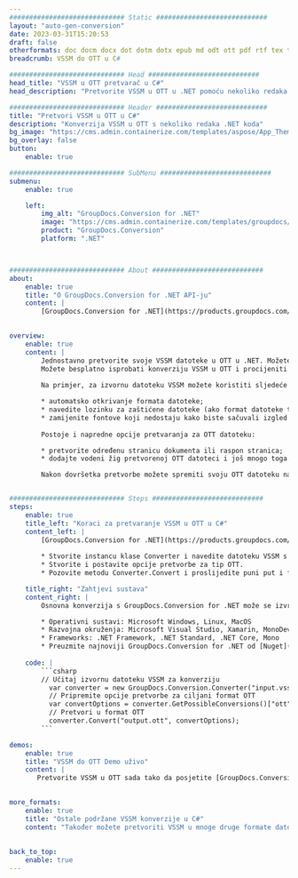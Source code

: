 ```yaml
---
############################# Static ############################
layout: "auto-gen-conversion"
date: 2023-03-31T15:20:53
draft: false
otherformats: doc docm docx dot dotm dotx epub md odt ott pdf rtf tex txt vdx vsdm vsdx vssm vssx vstm vstx vsx vtx xps
breadcrumb: VSSM do OTT u C#

############################# Head ############################
head_title: "VSSM u OTT pretvarač u C#"
head_description: "Pretvorite VSSM u OTT u .NET pomoću nekoliko redaka koda. Koristite GroupDocs Document Conversion API za pretvaranje preko 160 formata datoteka."

############################# Header ############################
title: "Pretvori VSSM u OTT u C#"
description: "Konverzija VSSM u OTT s nekoliko redaka .NET koda"
bg_image: "https://cms.admin.containerize.com/templates/aspose/App_Themes/V3/images/bg/header1.png"
bg_overlay: false
button:
    enable: true

############################# SubMenu ############################
submenu:
    enable: true

    left:
        img_alt: "GroupDocs.Conversion for .NET"
        image: "https://cms.admin.containerize.com/templates/groupdocs/images/product-logos/90x90-noborder/groupdocs-conversion-net.png"
        product: "GroupDocs.Conversion"
        platform: ".NET"



############################# About ############################
about:
    enable: true
    title: "O GroupDocs.Conversion for .NET API-ju"
    content: |
        [GroupDocs.Conversion for .NET](https://products.groupdocs.com/conversion/net/) može se koristiti za pretvaranje Microsoft Worda, Excela, PowerPointa, PDF-a, Visio i drugih formata. GroupDocs.Conversion je samostalni API koji je prikladan za pozadinske i interne sustave gdje su potrebne visoke performanse. Ne ovisi o softveru poput Microsofta ili Open Officea.
    

overview:
    enable: true
    content: |
        Jednostavno pretvorite svoje VSSM datoteke u OTT u .NET. Možete koristiti samo nekoliko C# linija koda na bilo kojoj platformi po vašem izboru kao što su - Windows, Linux, macOS.
        Možete besplatno isprobati konverziju VSSM u OTT i procijeniti kvalitetu rezultata konverzije. Uz jednostavne scenarije konverzije datoteka, možete isprobati naprednije opcije za učitavanje izvorne VSSM datoteke i za spremanje izlaznog OTT rezultata. 
        
        Na primjer, za izvornu datoteku VSSM možete koristiti sljedeće opcije učitavanja:

        * automatsko otkrivanje formata datoteke;
        * navedite lozinku za zaštićene datoteke (ako format datoteke to podržava);
        * zamijenite fontove koji nedostaju kako biste sačuvali izgled dokumenta.
        
        Postoje i napredne opcije pretvaranja za OTT datoteku:

        * pretvorite određenu stranicu dokumenta ili raspon stranica;
        * dodajte vodeni žig pretvorenoj OTT datoteci i još mnogo toga.

        Nakon dovršetka pretvorbe možete spremiti svoju OTT datoteku na lokalnu stazu datoteke ili bilo koju pohranu treće strane kao što su FTP, Amazon S3, Google Drive, Dropbox itd. Imajte na umu - da pretvorite VSSM u {{ TO}} nema potrebe za instaliranjem bilo kakvog dodatnog softvera - poput MS Officea, Open Officea, Adobe Acrobat Readera itd.


############################# Steps ############################
steps:
    enable: true
    title_left: "Koraci za pretvaranje VSSM u OTT u C#"
    content_left: |
        [GroupDocs.Conversion for .NET](https://products.groupdocs.com/conversion/net/) programerima olakšava pretvaranje VSSM datoteke u OTT s nekoliko redaka koda.
        
        * Stvorite instancu klase Converter i navedite datoteku VSSM s punim putem
        * Stvorite i postavite opcije pretvorbe za tip OTT.
        * Pozovite metodu Converter.Convert i proslijedite puni put i format (OTT) kao parametar

    title_right: "Zahtjevi sustava"
    content_right: |
        Osnovna konverzija s GroupDocs.Conversion for .NET može se izvršiti u samo nekoliko jednostavnih koraka. Naši API-ji podržani su na svim glavnim platformama i operativnim sustavima. Prije izvršavanja koda u nastavku, provjerite imate li sljedeće preduvjete instalirane na vašem sustavu.

        * Operativni sustavi: Microsoft Windows, Linux, MacOS
        * Razvojna okruženja: Microsoft Visual Studio, Xamarin, MonoDevelop
        * Frameworks: .NET Framework, .NET Standard, .NET Core, Mono
        * Preuzmite najnoviji GroupDocs.Conversion for .NET od [Nuget](https://www.nuget.org/packages/groupdocs.conversion)
         
    code: |
        ```csharp    
        // Učitaj izvornu datoteku VSSM za konverziju
          var converter = new GroupDocs.Conversion.Converter("input.vssm");
          // Pripremite opcije pretvorbe za ciljani format OTT
          var convertOptions = converter.GetPossibleConversions()["ott"].ConvertOptions;
          // Pretvori u format OTT
          converter.Convert("output.ott", convertOptions);
        ```

demos:
    enable: true
    title: "VSSM do OTT Demo uživo"
    content: |
       Pretvorite VSSM u OTT sada tako da posjetite [GroupDocs.Conversion App](https://products.groupdocs.app/conversion/family) web mjesto. Online demo ima sljedeće prednosti
          

more_formats:
    enable: true
    title: "Ostale podržane VSSM konverzije u C#"
    content: "Također možete pretvoriti VSSM u mnoge druge formate datoteka. Pogledajte popis u nastavku."
       
       
back_to_top:
    enable: true
---
```

